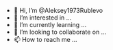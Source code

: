 - 👋 Hi, I’m @Aleksey1973Rublevo
- 👀 I’m interested in ...
- 🌱 I’m currently learning ...
- 💞️ I’m looking to collaborate on ...
- 📫 How to reach me ...

<!---
Aleksey1973Rublevo/Aleksey1973Rublevo is a ✨ special ✨ repository because its `README.md` (this file) appears on your GitHub profile.
You can click the Preview link to take a look at your changes.
--->
